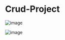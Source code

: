 # Crud-Project
![image](https://github.com/NourAlaassarr/Crud-Project/assets/104293377/0b006aa5-463d-43a6-90f3-e4db21c733db)

![image](https://github.com/NourAlaassarr/Crud-Project/assets/104293377/d8560f1e-27f9-4a2a-b3a0-fc423a1fc88d)
